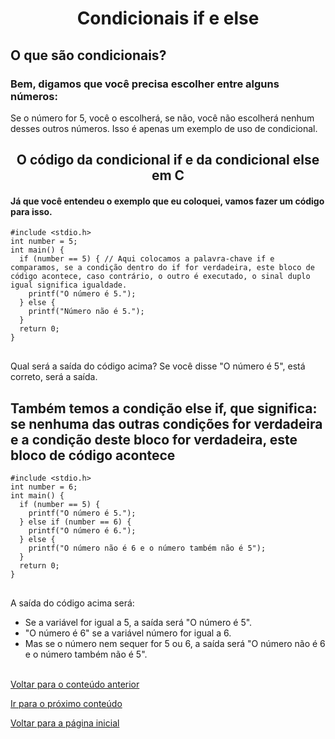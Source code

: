 <h1 align="center">Condicionais if e else</h1>
<h2>O que são condicionais? </h2> 
<h3>Bem, digamos que você precisa escolher entre alguns números:</h3> 
<div>Se o número for 5, você o escolherá, se não, você não escolherá nenhum desses outros números. Isso é apenas um exemplo de uso de condicional.</div>
<h2 align="center">O código da condicional if e da condicional else em C</h2>
<h4>Já que você entendeu o exemplo que eu coloquei, vamos fazer um código para isso.</h4>
<pre>
<code>#include &lt;stdio.h&gt;
int number = 5;
int main() {
  if (number == 5) { // Aqui colocamos a palavra-chave if e comparamos, se a condição dentro do if for verdadeira, este bloco de código acontece, caso contrário, o outro é executado, o sinal duplo igual significa igualdade.
    printf("O número é 5.");
  } else {
    printf("Número não é 5.");
  }
  return 0;
}
</code>
</pre>
<p>Qual será a saída do código acima? Se você disse "O número é 5", está correto, será a saída.</p>
<h2>Também temos a condição else if, que significa: se nenhuma das outras condições for verdadeira e a condição deste bloco for verdadeira, este bloco de código acontece </h2>
<pre>
<code>#include &lt;stdio.h&gt;
int number = 6;
int main() {
  if (number == 5) {
    printf("O número é 5.");
  } else if (number == 6) { 
    printf("O número é 6.");
  } else {
    printf("O número não é 6 e o número também não é 5");
  }
  return 0;
}
</code>
</pre>
<p>A saída do código acima será:</p>
<ul>
  <li>Se a variável for igual a 5, a saída será "O número é 5". </li>
  <li>"O número é 6" se a variável número for igual a 6. </li> 
  <li>Mas se o número nem sequer for 5 ou 6, a saída será "O número não é 6 e o número também não é 5". </li>
</ul>
</li>
</ul>
<br>
<a href="../../../01/pages/variables/README.md">Voltar para o conteúdo anterior</a> 
<p> <a href="../../../03/pages/repetition_structures_for_and_while/README.md">Ir para o próximo conteúdo</a>  </p>
<p> <a href="../../../../../../README.md">Voltar para a página inicial</a> </p>

